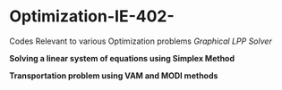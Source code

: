 # Optimization-IE-402-
Codes Relevant to various Optimization problems
*Graphical LPP Solver*

**Solving a linear system of equations using Simplex Method**

**Transportation problem using VAM and MODI methods**

